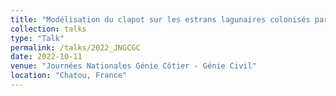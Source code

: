 ```yaml
---
title: "Modélisation du clapot sur les estrans lagunaires colonisés par des herbiers : implémentation dans WAVEWATCH III de la dissipation des vagues par la végétation"
collection: talks
type: "Talk"
permalink: /talks/2022_JNGCGC
date: 2022-10-11
venue: "Journées Nationales Génie Côtier - Génie Civil"
location: "Chatou, France"
---
```

